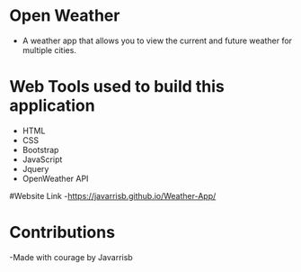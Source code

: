 # Open Weather
* A weather app that allows you to view the current and future weather for multiple cities.

# Web Tools used to build this application
- HTML
- CSS
- Bootstrap
- JavaScript
- Jquery
- OpenWeather API

#Website Link 
-https://javarrisb.github.io/Weather-App/

# Contributions
-Made with courage by Javarrisb
